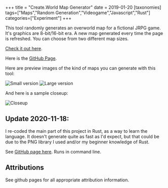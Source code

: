 +++
title = "Create.World Map Generator"
date = 2019-01-20
[taxonomies]
tags=["Maps","Random Generation","Videogame","Javascript","Rust"]
categories=["Experiment"]
+++

This tool randomly generates an overworld map for a fictional JRPG game. It's graphics are 8-bit/16-bit era. A new map generated every time the page is refreshed. You can choose from two different map sizes.
<!-- more -->
[Check it out here](http://create.world/old_school).


Here is the [GitHub Page](https://github.com/rowlandrose/create.world).

Here are preview images of the kind of maps you can generate with this tool:

![Small version](/images/jrpg-map-1.png)
![Large version](/images/jrpg-map-2.png)

And here is a sample closeup:

![Closeup](/images/jrpg-closeup.png)

## Update 2020-11-18: 

I re-coded the main part of this project in Rust, as a way to learn the language. It doesn't generate quite as fast as I'd expect, but that could be due to the PNG library I used and/or my beginner knowledge of Rust.

See [GitHub page here](https://github.com/rowlandrose/old_school_jrpg_map_generator). Runs in command line.

## Attributions

See github pages for all appropriate attribution information.